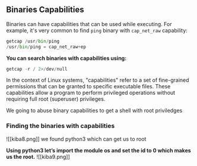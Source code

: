 ## Binaries Capabilities
Binaries can have capabilities that can be used while executing. For example, it's very common to find `ping` binary with `cap_net_raw` capability:
```python
getcap /usr/bin/ping
/usr/bin/ping = cap_net_raw+ep
```

**You can search binaries with capabilities using:**
```python
getcap -r / 2>/dev/null
```
In the context of Linux systems, "capabilities" refer to a set of fine-grained permissions that can be granted to specific executable files. These capabilities allow a program to perform privileged operations without requiring full root (superuser) privileges.

We going to abuse binary capabilities to get a shell with root priviledges

### Finding the binaries with capabilities
![[kiba8.png]]
we found python3 which can get us to root

**Using python3 let’s import the module os and set the id to 0 which makes us the root.**
![[kiba9.png]]